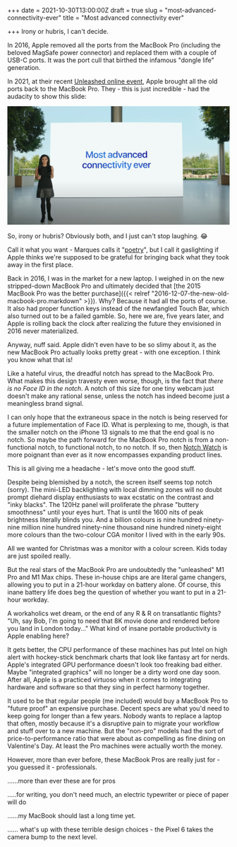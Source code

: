 +++
date = 2021-10-30T13:00:00Z
draft = true
slug = "most-advanced-connectivity-ever"
title = "Most advanced connectivity ever"

+++
Irony or hubris, I can't decide.

In 2016, Apple removed all the ports from the MacBook Pro (including the beloved MagSafe power connector) and replaced them with a couple of USB-C ports. It was the port cull that birthed the infamous "dongle life" generation.

In 2021, at their recent [Unleashed online event](https://youtu.be/exM1uajp--A), Apple brought all the old ports back to the MacBook Pro. They - this is just incredible - had the audacity to show this slide:

![](/images/most-advanced-connectivity-ever.png)

So, irony or hubris? Obviously both, and I just can't stop laughing. 😂

<!--more-->

Call it what you want - Marques calls it "[poetry](https://twitter.com/MKBHD/status/1450153948439056385?s=20)", but I call it gaslighting if Apple thinks we're supposed to be grateful for bringing back what they took away in the first place.

Back in 2016, I was in the market for a new laptop. I weighed in on the new stripped-down MacBook Pro and ultimately decided that [the 2015 MacBook Pro was the better purchase]({{< relref "2016-12-07-the-new-old-macbook-pro.markdown" >}}). Why? Because it had all the ports of course. It also had proper function keys instead of the newfangled Touch Bar, which also turned out to be a failed gamble. So, here we are, five years later, and Apple is rolling back the clock after realizing the future they envisioned in 2016 never materialized.

Anyway, nuff said. Apple didn't even have to be so slimy about it, as the new MacBook Pro actually looks pretty great - with one exception. I think you know what that is!

Like a hateful virus, the dreadful notch has spread to the MacBook Pro. What makes this design travesty even worse, though, is the fact that _there is no Face ID in the notch_. A notch of this size for one tiny webcam just doesn't make any rational sense, unless the notch has indeed become just a meaningless brand signal.

I can only hope that the extraneous space in the notch is being reserved for a future implementation of Face ID. What is perplexing to me, though, is that the smaller notch on the iPhone 13 signals to me that the end goal is no notch. So maybe the path forward for the MacBook Pro notch is from a non-functional notch, to functional notch, to no notch. If so, then [Notch Watch](https://notchwatch.carrd.co/) is more poignant than ever as it now encompasses expanding product lines.

This is all giving me a headache - let's move onto the good stuff.

Despite being blemished by a notch, the screen itself seems top notch (sorry). The mini-LED backlighting with local dimming zones will no doubt prompt diehard display enthusiasts to wax ecstatic on the contrast and "inky blacks". The 120Hz panel will proliferate the phrase "buttery smoothness" until your eyes hurt. That is until the 1600 nits of peak brightness literally blinds you. And a billion colours is nine hundred ninety-nine million nine hundred ninety-nine thousand nine hundred ninety-eight more colours than the two-colour CGA monitor I lived with in the early 90s.

All we wanted for Christmas was a monitor with a colour screen. Kids today are just spoiled really.

But the real stars of the MacBook Pro are undoubtedly the "unleashed" M1 Pro and M1 Max chips. These in-house chips are are literal game changers, allowing you to put in a 21-hour workday on battery alone. Of course, this inane battery life does beg the question of whether you want to put in a 21-hour workday.

A workaholics wet dream, or the end of any R & R on transatlantic flights? "Uh, say Bob, I'm going to need that 8K movie done and rendered before you land in London today..." What kind of insane portable productivity is Apple enabling here?

It gets better, the CPU performance of these machines has put Intel on high alert with hockey-stick benchmark charts that look like fantasy art for nerds. Apple's integrated GPU performance doesn't look too freaking bad either. Maybe "integrated graphics" will no longer be a dirty word one day soon. After all, Apple is a practiced virtuoso when it comes to integrating hardware and software so that they sing in perfect harmony together.

It used to be that regular people (me included) would buy a MacBook Pro to "future proof" an expensive purchase. Decent specs are what you'd need to keep going for longer than a few years. Nobody wants to replace a laptop that often, mostly because it's a disruptive pain to migrate your workflow and stuff over to a new machine. But the "non-pro" models had the sort of price-to-performance ratio that were about as compelling as fine dining on Valentine's Day. At least the Pro machines were actually worth the money.

However, more than ever before, these MacBook Pros are really just for - you guessed it - professionals.

......more than ever these are for pros

.....for writing, you don't need much, an electric typewriter or piece of paper will do

......my MacBook should last a long time yet. 

...... what's up with these terrible design choices - the Pixel 6 takes the camera bump to the next level.